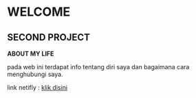 # WELCOME 

## SECOND PROJECT

**ABOUT MY LIFE**

pada web ini terdapat info tentang diri saya dan bagaimana cara menghubungi saya.

link netifly : [klik disini](https://project-2-raiffahmi.netlify.com/)